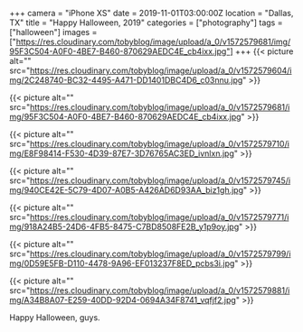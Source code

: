 +++
camera = "iPhone XS"
date = 2019-11-01T03:00:00Z
location = "Dallas, TX"
title = "Happy Halloween, 2019"
categories = ["photography"]
tags = ["halloween"]
images = ["https://res.cloudinary.com/tobyblog/image/upload/a_0/v1572579681/img/95F3C504-A0F0-4BE7-B460-870629AEDC4E_cb4ixx.jpg"]
+++
{{< picture alt="" src="https://res.cloudinary.com/tobyblog/image/upload/a_0/v1572579604/img/2C248740-BC32-4495-A471-DD1401DBC4D6_c03nnu.jpg" >}}  
<!--more-->

{{< picture alt="" src="https://res.cloudinary.com/tobyblog/image/upload/a_0/v1572579681/img/95F3C504-A0F0-4BE7-B460-870629AEDC4E_cb4ixx.jpg" >}}  

{{< picture alt="" src="https://res.cloudinary.com/tobyblog/image/upload/a_0/v1572579710/img/E8F98414-F530-4D39-87E7-3D76765AC3ED_ivnlxn.jpg" >}}  

{{< picture alt="" src="https://res.cloudinary.com/tobyblog/image/upload/a_0/v1572579745/img/940CE42E-5C79-4D07-A0B5-A426AD6D93AA_biz1gh.jpg" >}}  

{{< picture alt="" src="https://res.cloudinary.com/tobyblog/image/upload/a_0/v1572579771/img/918A24B5-24D6-4FB5-8475-C7BD8508FE2B_y1p9oy.jpg" >}}  

{{< picture alt="" src="https://res.cloudinary.com/tobyblog/image/upload/a_0/v1572579799/img/0D59E5FB-D110-4478-9A96-EF013237F8ED_pcbs3i.jpg" >}}  

{{< picture alt="" src="https://res.cloudinary.com/tobyblog/image/upload/a_0/v1572579881/img/A34B8A07-E259-40DD-92D4-0694A34F8741_vqfjf2.jpg" >}}  

Happy Halloween, guys.
